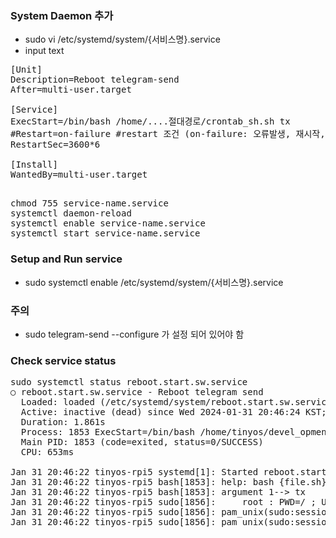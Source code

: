 
### System Daemon 추가 
- sudo vi /etc/systemd/system/{서비스명}.service
- input text
<pre>
[Unit]
Description=Reboot telegram-send
After=multi-user.target
  
[Service]
ExecStart=/bin/bash /home/....절대경로/crontab_sh.sh tx 
#Restart=on-failure #restart 조건 (on-failure: 오류발생, 재시작, always: 항상)
RestartSec=3600*6

[Install]
WantedBy=multi-user.target

</pre>

<pre>
chmod 755 service-name.service
systemctl daemon-reload
systemctl enable service-name.service
systemctl start service-name.service
</pre>

### Setup and Run service 
- sudo systemctl enable /etc/systemd/system/{서비스명}.service

### 주의
- sudo telegram-send --configure 가 설정 되어 있어야 함

### Check service status
<pre>
sudo systemctl status reboot.start.sw.service                                                                                                         
○ reboot.start.sw.service - Reboot telegram send  
  Loaded: loaded (/etc/systemd/system/reboot.start.sw.service; enabled; preset: enabled)                                        
  Active: inactive (dead) since Wed 2024-01-31 20:46:24 KST; 793ms ago                                                                           
  Duration: 1.861s                                                                    
  Process: 1853 ExecStart=/bin/bash /home/tinyos/devel_opment/crontab_sh.sh tx (code=exited, status=0/SUCCESS)    
  Main PID: 1853 (code=exited, status=0/SUCCESS)                                                                                                                            
  CPU: 653ms     
  
Jan 31 20:46:22 tinyos-rpi5 systemd[1]: Started reboot.start.sw.service - Reboot telegram send.   
Jan 31 20:46:22 tinyos-rpi5 bash[1853]: help: bash {file.sh} 'tx' will send message to telegram   
Jan 31 20:46:22 tinyos-rpi5 bash[1853]: argument 1--> tx   
Jan 31 20:46:22 tinyos-rpi5 sudo[1856]:     root : PWD=/ ; USER=root ; COMMAND=/usr/bin/vcgencmd measure_temp    
Jan 31 20:46:22 tinyos-rpi5 sudo[1856]: pam_unix(sudo:session): session opened for user root(uid=0) by (uid=0)    
Jan 31 20:46:22 tinyos-rpi5 sudo[1856]: pam_unix(sudo:session): session closed for user root                                                                               Jan 31 20:46:24 tinyos-rpi5 bash[1853]: send done                                                                                                                           Jan 31 20:46:24 tinyos-rpi5 systemd[1]: reboot.start.sw.service: Deactivated successfully.    
</pre>
